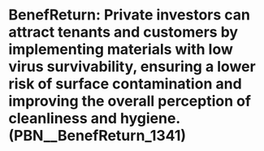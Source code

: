 # BenefReturn: __Private investors can attract tenants and customers by implementing materials with low virus survivability, ensuring a lower risk of surface contamination and improving the overall perception of cleanliness and hygiene.__ (PBN__BenefReturn_1341)

